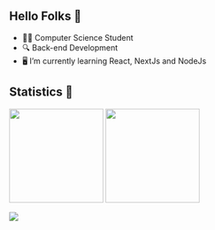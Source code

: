## Hello Folks 👋

* 👨‍🎓 Computer Science Student
* 🔍 Back-end Development
* 🖥️ I’m currently learning React, NextJs and NodeJs

## Statistics 🚀
<div>
  <img height="170em" src="https://github-readme-stats.vercel.app/api/top-langs/?username=KleversonCruz&langs_count=7&layout=compact&theme=github_dark"/>
  <img height="170em" src="https://github-readme-stats.vercel.app/api?username=KleversonCruz&include_all_commits=true&count_private=true&show_icons=true&theme=github_dark"/>
</div>

<a href="https://www.youtube.com/watch?v=uv5i5yg-zNc"><img src="https://user-images.githubusercontent.com/73097560/115834477-dbab4500-a447-11eb-908a-139a6edaec5c.gif"></a>

<!--
**KleversonCruz/KleversonCruz** is a ✨ _special_ ✨ repository because its `README.md` (this file) appears on your GitHub profile.

Here are some ideas to get you started:

- 🔭 I’m currently working on ...
- 🌱 I’m currently learning ...
- 👯 I’m looking to collaborate on ...
- 🤔 I’m looking for help with ...
- 💬 Ask me about ...
- 📫 How to reach me: ...
- 😄 Pronouns: ...
- ⚡ Fun fact: ...
-->

